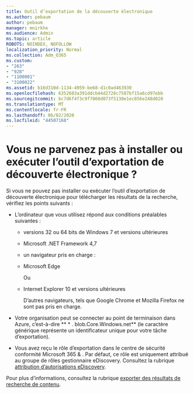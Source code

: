 ```yaml
---
title: Outil d’exportation de la découverte électronique
ms.author: pebaum
author: pebaum
manager: mnirkhe
ms.audience: Admin
ms.topic: article
ROBOTS: NOINDEX, NOFOLLOW
localization_priority: Normal
ms.collection: Adm_O365
ms.custom:
- "263"
- "928"
- "1100001"
- "3100022"
ms.assetid: b16d310d-1134-4959-be68-d1c0ad463930
ms.openlocfilehash: 6352603a391ddcb44d2728c7587bf15a6cd97ebb
ms.sourcegitcommit: bc7d6f4f3c9f7060d073f5130e1ec856e248d020
ms.translationtype: MT
ms.contentlocale: fr-FR
ms.lasthandoff: 06/02/2020
ms.locfileid: "44507168"
---
```

# <a name="cant-install-or-run-the-ediscovery-export-tool"></a>Vous ne parvenez pas à installer ou exécuter l’outil d’exportation de découverte électronique ?

Si vous ne pouvez pas installer ou exécuter l’outil d’exportation de découverte électronique pour télécharger les résultats de la recherche, vérifiez les points suivants :
  
- L’ordinateur que vous utilisez répond aux conditions préalables suivantes :

  - versions 32 ou 64 bits de Windows 7 et versions ultérieures

  - Microsoft .NET Framework 4,7

  - un navigateur pris en charge :

  - Microsoft Edge

    Ou

  - Internet Explorer 10 et versions ultérieures

    D’autres navigateurs, tels que Google Chrome et Mozilla Firefox ne sont pas pris en charge.

- Votre organisation peut se connecter au point de terminaison dans Azure, c’est-à-dire ** \* . blob.Core.Windows.net** (le caractère générique représente un identificateur unique pour votre tâche d’exportation).

- Vous avez reçu le rôle d’exportation dans le centre de sécurité conformité Microsoft 365 &amp; . Par défaut, ce rôle est uniquement attribué au groupe de rôles gestionnaire eDiscovery. Consultez la rubrique [attribution d’autorisations eDiscovery](https://docs.microsoft.com/microsoft-365/compliance/assign-ediscovery-permissions).

Pour plus d’informations, consultez la rubrique [exporter des résultats de recherche de contenu](https://docs.microsoft.com/microsoft-365/compliance/export-search-results).
  
